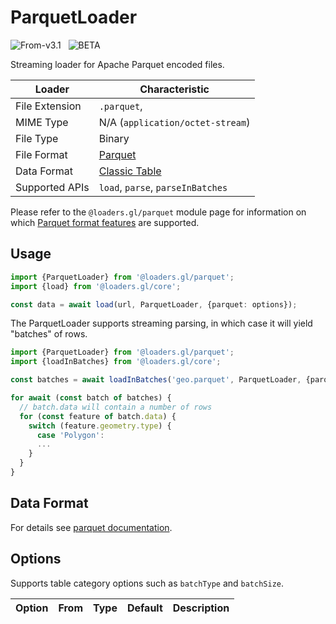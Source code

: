 # ParquetLoader

<p class="badges">
  <img src="https://img.shields.io/badge/From-v3.1-blue.svg?style=flat-square" alt="From-v3.1" />
  &nbsp;
	<img src="https://img.shields.io/badge/-BETA-teal.svg" alt="BETA" />
</p>

Streaming loader for Apache Parquet encoded files.

| Loader         | Characteristic                                       |
| -------------- | ---------------------------------------------------- |
| File Extension | `.parquet`,                                          |
| MIME Type      | N/A (`application/octet-stream`)                     |
| File Type      | Binary                                               |
| File Format    | [Parquet](https://parquet.apache.org/docs/file-format/) |
| Data Format    | [Classic Table](/docs/specifications/category-table) |
| Supported APIs | `load`, `parse`, `parseInBatches`                    |

Please refer to the `@loaders.gl/parquet` module page for information on
which [Parquet format features](/docs/modules/parquet) are supported.

## Usage

```typescript
import {ParquetLoader} from '@loaders.gl/parquet';
import {load} from '@loaders.gl/core';

const data = await load(url, ParquetLoader, {parquet: options});
```

The ParquetLoader supports streaming parsing, in which case it will yield "batches" of rows.

```typescript
import {ParquetLoader} from '@loaders.gl/parquet';
import {loadInBatches} from '@loaders.gl/core';

const batches = await loadInBatches('geo.parquet', ParquetLoader, {parquet: options}});

for await (const batch of batches) {
  // batch.data will contain a number of rows
  for (const feature of batch.data) {
    switch (feature.geometry.type) {
      case 'Polygon':
      ...
    }
  }
}
```

## Data Format

For details see [parquet documentation](https://parquet.apache.org/docs/).

## Options

Supports table category options such as `batchType` and `batchSize`.

| Option                 | From                                                                                  | Type       | Default                                                                                                                                          | Description                                                                                                                           |
| ---------------------- | ------------------------------------------------------------------------------------- | ---------- | ------------------------------------------------------------------------------------------------------------------------------------------------ | ------------------------------------------------------------------------------------------------------------------------------------- |

